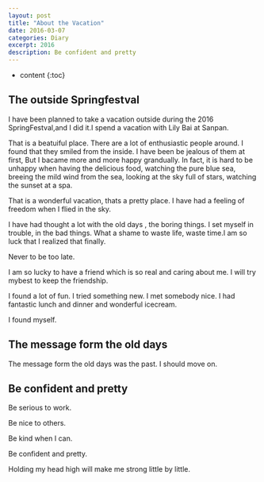 ```yaml
---
layout: post
title: "About the Vacation"
date: 2016-03-07
categories: Diary
excerpt: 2016
description: Be confident and pretty
---
```


* content
{:toc}

## The outside Springfestval

I have been planned to take a vacation outside during the 2016 SpringFestval,and I did it.I spend a vacation with Lily Bai at Sanpan.

That is a beatuiful place. There are a lot of enthusiastic people around. I found that they smiled from the inside. I have been be jealous of them at first, But 
I bacame more and more happy grandually. In fact, it is hard to be unhappy when having the delicious food, watching the pure blue sea, breeing the mild wind from the sea,
looking at the sky full of stars, watching the sunset at a spa.

That is a wonderful vacation, thats a pretty place. I have had a feeling of freedom when I flied in the sky.

I have had thought a lot with the old days , the boring things. I set myself in trouble, in the bad things. What a shame to waste life, waste time.I am so luck that I realized that finally.

Never to be too late.

I am so lucky to have a friend which is so real and caring about me. I will try mybest to keep the friendship.

I found a lot of fun. I tried something new. I met somebody nice. I had fantastic lunch and dinner and wonderful icecream. 

I found myself. 


## The message form the old days

The message form the old days was the past. I should move on.

## Be confident and pretty

Be serious to work.

Be nice to others.

Be kind when I can.

Be confident and pretty.

Holding my head high will make me strong little by little.




